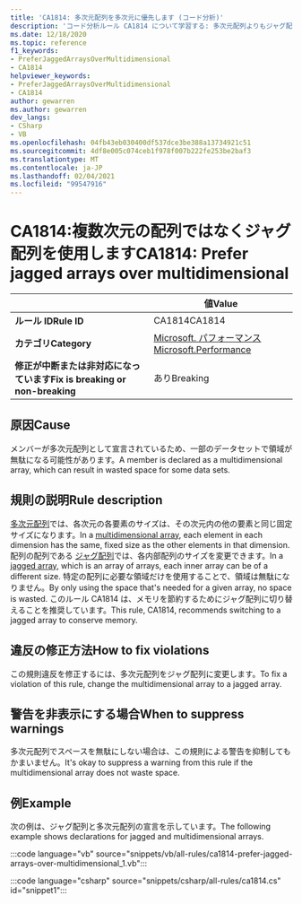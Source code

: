 ```yaml
---
title: 'CA1814: 多次元配列を多次元に優先します (コード分析)'
description: 'コード分析ルール CA1814 について学習する: 多次元配列よりもジャグ配列を優先する'
ms.date: 12/18/2020
ms.topic: reference
f1_keywords:
- PreferJaggedArraysOverMultidimensional
- CA1814
helpviewer_keywords:
- PreferJaggedArraysOverMultidimensional
- CA1814
author: gewarren
ms.author: gewarren
dev_langs:
- CSharp
- VB
ms.openlocfilehash: 04fb43eb030400df537dce3be388a13734921c51
ms.sourcegitcommit: 4df8e005c074ceb1f978f007b222fe253be2baf3
ms.translationtype: MT
ms.contentlocale: ja-JP
ms.lasthandoff: 02/04/2021
ms.locfileid: "99547916"
---
```

# <a name="ca1814-prefer-jagged-arrays-over-multidimensional"></a><span data-ttu-id="a04e7-103">CA1814:複数次元の配列ではなくジャグ配列を使用します</span><span class="sxs-lookup"><span data-stu-id="a04e7-103">CA1814: Prefer jagged arrays over multidimensional</span></span>

| | <span data-ttu-id="a04e7-104">値</span><span class="sxs-lookup"><span data-stu-id="a04e7-104">Value</span></span> |
|-|-|
| <span data-ttu-id="a04e7-105">**ルール ID**</span><span class="sxs-lookup"><span data-stu-id="a04e7-105">**Rule ID**</span></span> |<span data-ttu-id="a04e7-106">CA1814</span><span class="sxs-lookup"><span data-stu-id="a04e7-106">CA1814</span></span>|
| <span data-ttu-id="a04e7-107">**カテゴリ**</span><span class="sxs-lookup"><span data-stu-id="a04e7-107">**Category**</span></span> |[<span data-ttu-id="a04e7-108">Microsoft. パフォーマンス</span><span class="sxs-lookup"><span data-stu-id="a04e7-108">Microsoft.Performance</span></span>](performance-warnings.md)|
| <span data-ttu-id="a04e7-109">**修正が中断または非対応になっています**</span><span class="sxs-lookup"><span data-stu-id="a04e7-109">**Fix is breaking or non-breaking**</span></span> |<span data-ttu-id="a04e7-110">あり</span><span class="sxs-lookup"><span data-stu-id="a04e7-110">Breaking</span></span>|

## <a name="cause"></a><span data-ttu-id="a04e7-111">原因</span><span class="sxs-lookup"><span data-stu-id="a04e7-111">Cause</span></span>

<span data-ttu-id="a04e7-112">メンバーが多次元配列として宣言されているため、一部のデータセットで領域が無駄になる可能性があります。</span><span class="sxs-lookup"><span data-stu-id="a04e7-112">A member is declared as a multidimensional array, which can result in wasted space for some data sets.</span></span>

## <a name="rule-description"></a><span data-ttu-id="a04e7-113">規則の説明</span><span class="sxs-lookup"><span data-stu-id="a04e7-113">Rule description</span></span>

<span data-ttu-id="a04e7-114">[多次元配列](../../../csharp/programming-guide/arrays/multidimensional-arrays.md)では、各次元の各要素のサイズは、その次元内の他の要素と同じ固定サイズになります。</span><span class="sxs-lookup"><span data-stu-id="a04e7-114">In a [multidimensional array](../../../csharp/programming-guide/arrays/multidimensional-arrays.md), each element in each dimension has the same, fixed size as the other elements in that dimension.</span></span> <span data-ttu-id="a04e7-115">配列の配列である [ジャグ配列](../../../csharp/programming-guide/arrays/jagged-arrays.md)では、各内部配列のサイズを変更できます。</span><span class="sxs-lookup"><span data-stu-id="a04e7-115">In a [jagged array](../../../csharp/programming-guide/arrays/jagged-arrays.md), which is an array of arrays, each inner array can be of a different size.</span></span> <span data-ttu-id="a04e7-116">特定の配列に必要な領域だけを使用することで、領域は無駄になりません。</span><span class="sxs-lookup"><span data-stu-id="a04e7-116">By only using the space that's needed for a given array, no space is wasted.</span></span> <span data-ttu-id="a04e7-117">このルール CA1814 は、メモリを節約するためにジャグ配列に切り替えることを推奨しています。</span><span class="sxs-lookup"><span data-stu-id="a04e7-117">This rule, CA1814, recommends switching to a jagged array to conserve memory.</span></span>

## <a name="how-to-fix-violations"></a><span data-ttu-id="a04e7-118">違反の修正方法</span><span class="sxs-lookup"><span data-stu-id="a04e7-118">How to fix violations</span></span>

<span data-ttu-id="a04e7-119">この規則違反を修正するには、多次元配列をジャグ配列に変更します。</span><span class="sxs-lookup"><span data-stu-id="a04e7-119">To fix a violation of this rule, change the multidimensional array to a jagged array.</span></span>

## <a name="when-to-suppress-warnings"></a><span data-ttu-id="a04e7-120">警告を非表示にする場合</span><span class="sxs-lookup"><span data-stu-id="a04e7-120">When to suppress warnings</span></span>

<span data-ttu-id="a04e7-121">多次元配列でスペースを無駄にしない場合は、この規則による警告を抑制してもかまいません。</span><span class="sxs-lookup"><span data-stu-id="a04e7-121">It's okay to suppress a warning from this rule if the multidimensional array does not waste space.</span></span>

## <a name="example"></a><span data-ttu-id="a04e7-122">例</span><span class="sxs-lookup"><span data-stu-id="a04e7-122">Example</span></span>

<span data-ttu-id="a04e7-123">次の例は、ジャグ配列と多次元配列の宣言を示しています。</span><span class="sxs-lookup"><span data-stu-id="a04e7-123">The following example shows declarations for jagged and multidimensional arrays.</span></span>

:::code language="vb" source="snippets/vb/all-rules/ca1814-prefer-jagged-arrays-over-multidimensional_1.vb":::

:::code language="csharp" source="snippets/csharp/all-rules/ca1814.cs" id="snippet1":::
